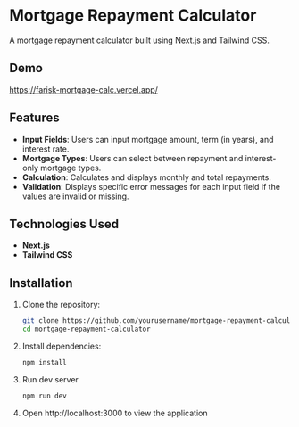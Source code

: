 # Mortgage Repayment Calculator

A mortgage repayment calculator built using Next.js and Tailwind CSS. 

## Demo

https://farisk-mortgage-calc.vercel.app/

## Features

- **Input Fields**: Users can input mortgage amount, term (in years), and interest rate.
- **Mortgage Types**: Users can select between repayment and interest-only mortgage types.
- **Calculation**: Calculates and displays monthly and total repayments.
- **Validation**: Displays specific error messages for each input field if the values are invalid or missing.

## Technologies Used

- **Next.js**
- **Tailwind CSS**

## Installation

1. Clone the repository:
   ```bash
   git clone https://github.com/yourusername/mortgage-repayment-calculator.git
   cd mortgage-repayment-calculator
   ```
2. Install dependencies:
    ```bash
    npm install
    ```
3. Run dev server
    ```bash
    npm run dev
    ```
4. Open http://localhost:3000 to view the application


